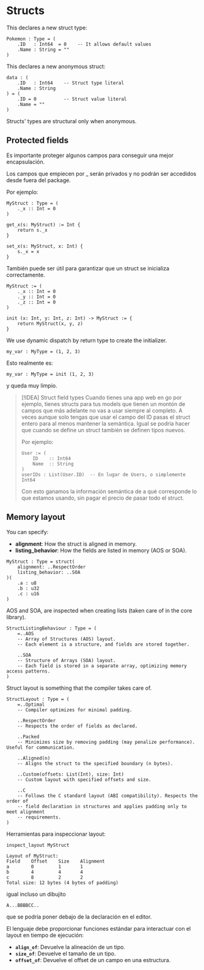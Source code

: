 # Structs

This declares a new struct type:

```
Pokemon : Type = (
	.ID   : Int64  = 0    -- It allows default values
	.Name : String = ""
)
```


This declares a new anonymous struct:

```
data : (
	.ID   : Int64    -- Struct type literal
	.Name : String
) = (
	.ID = 0          -- Struct value literal
	.Name = ""
)
```

Structs' types are structural only when anonymous.


## Protected fields

Es importante proteger algunos campos para conseguir una mejor encapsulación.

Los campos que empiecen por _ serán privados y no podrán ser accedidos desde
fuera del package.

Por ejemplo:

```
MyStruct : Type = (
	._x :: Int = 0
)

get_x(s: MyStruct) := Int {
	return s._x
}

set_x(s: MyStruct, x: Int) {
	s._x = x
}
```

También puede ser útil para garantizar que un struct se inicializa correctamente.

```
MyStruct := (
	._x :: Int = 0
	._y :: Int = 0
	._z :: Int = 0
)

init (x: Int, y: Int, z: Int) -> MyStruct := {
	return MyStruct(x, y, z)
}
```

We use dynamic dispatch by return type to create the initializer.

```
my_var : MyType = (1, 2, 3)
```

Esto realmente es:

```
my_var : MyType = init (1, 2, 3)
```

y queda muy limpio.


> [!IDEA] Struct field types
> Cuando tienes una app web en go por ejemplo, tienes structs para tus models que tienen un montón de campos que más adelante no vas a usar siempre al completo.
> A veces aunque solo tengas que usar el campo del ID pasas el struct entero para al menos mantener la semántica.
> Igual se podría hacer que cuando se define un struct también se definen tipos nuevos.
> 
> Por ejemplo:
>
>	```
>	User := (
>		ID    :: Int64
>		Name  :: String
>	)
>	userIDs : List(User.ID)  -- En lugar de Users, o simplemente Int64
>	```
>
> Con esto ganamos la información semántica de a qué corresponde lo que estamos usando, sin pagar el precio de pasar todo el struct.


## Memory layout

You can specify:
- **alignment**: How the struct is aligned in memory.
- **listing_behavior**: How the fields are listed in memory (AOS or SOA).


```
MyStruct : Type = struct(
    alignment: ..RespectOrder
    listing_behavior: ..SOA
)(
	.a : u8
	.b : u32
	.c : u16
)
```

AOS and SOA, are inspected when creating lists (taken care of in the core library).

```
StructListingBehaviour : Type = (
    =..AOS
    -- Array of Structures (AOS) layout.
    -- Each element is a structure, and fields are stored together.

    ..SOA
    -- Structure of Arrays (SOA) layout.
    -- Each field is stored in a separate array, optimizing memory access patterns.
)
```

Struct layout is something that the compiler takes care of.

```rg
StructLayout : Type = (
    =..Optimal
    -- Compiler optimizes for minimal padding.

    ..RespectOrder
    -- Respects the order of fields as declared.

    ..Packed
    -- Minimizes size by removing padding (may penalize performance). Useful for communication.

    ..Aligned(n)
    -- Aligns the struct to the specified boundary (n bytes).

    ..Custom(offsets: List(Int), size: Int)
    -- Custom layout with specified offsets and size.

    ..C
    -- Follows the C standard layout (ABI compatibility). Respects the order of
    -- field declaration in structures and applies padding only to meet alignment
    -- requirements.
)
```

Herramientas para inspeccionar layout:

```
inspect_layout MyStruct
```

```
Layout of MyStruct:
Field    Offset    Size    Alignment
a        0         1       1
b        4         4       4
c        8         2       2
Total size: 12 bytes (4 bytes of padding)
```
igual incluso un dibujito
```
A...BBBBCC..
```
que se podría poner debajo de la declaración en el editor.


El lenguaje debe proporcionar funciones estándar para interactuar con el layout en tiempo de ejecución:
- **`align_of`**: Devuelve la alineación de un tipo.
- **`size_of`**: Devuelve el tamaño de un tipo.
- **`offset_of`**: Devuelve el offset de un campo en una estructura.


